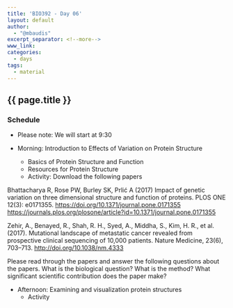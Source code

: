 ```yaml
---
title: 'BIO392 - Day 06'
layout: default
author:
  - "@mbaudis"
excerpt_separator: <!--more-->
www_link: 
categories:
  - days
tags:
  - material
---
```


## {{ page.title }}

### Schedule
* Please note: We will start at 9:30

* Morning: Introduction to Effects of Variation on Protein Structure
   - Basics of Protein Structure and Function
   - Resources for Protein Structure
   - Activity: 
Download the following papers

Bhattacharya R, Rose PW, Burley SK, Prlić A (2017) Impact of genetic variation on three dimensional structure and function of proteins. PLOS ONE 12(3): e0171355. https://doi.org/10.1371/journal.pone.0171355
https://journals.plos.org/plosone/article?id=10.1371/journal.pone.0171355

Zehir, A., Benayed, R., Shah, R. H., Syed, A., Middha, S., Kim, H. R., et al. (2017). Mutational landscape of metastatic cancer revealed from prospective clinical sequencing of 10,000 patients. Nature Medicine, 23(6), 703–713. http://doi.org/10.1038/nm.4333

Please read through the papers and answer the following questions about the papers.
What is the biological question?
What is the method?
What significant scientific contribution does the paper make?

* Afternoon: Examining and visualization protein structures
  - Activity
